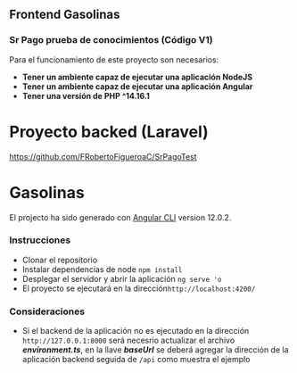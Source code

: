 
## Frontend Gasolinas

### Sr Pago prueba de conocimientos (Código V1)

Para el funcionamiento de este proyecto son necesarios:
- **Tener un ambiente capaz de ejecutar una aplicación NodeJS**
- **Tener un ambiente capaz de ejecutar una aplicación Angular**
- **Tener una versión de PHP ^14.16.1**

# Proyecto backed (Laravel)

https://github.com/FRobertoFigueroaC/SrPagoTest 

# Gasolinas 

El projecto ha sido generado con [Angular CLI](https://github.com/angular/angular-cli) version 12.0.2.



### Instrucciones
- Clonar el repositorio
- Instalar dependencias de node `npm install`
- Desplegar el servidor y abrir la aplicación `ng serve 'o`
- El proyecto se ejecutará en la dirección`http://localhost:4200/`

### Consideraciones

- Si el backend de la aplicación no es ejecutado en la dirección `http://127.0.0.1:8000`  será necesrio actualizar el archivo **_environment.ts_**,
  en la llave **_baseUrl_** se deberá agregar la dirección de la aplicación backend seguida de `/api` como muestra el ejemplo 
